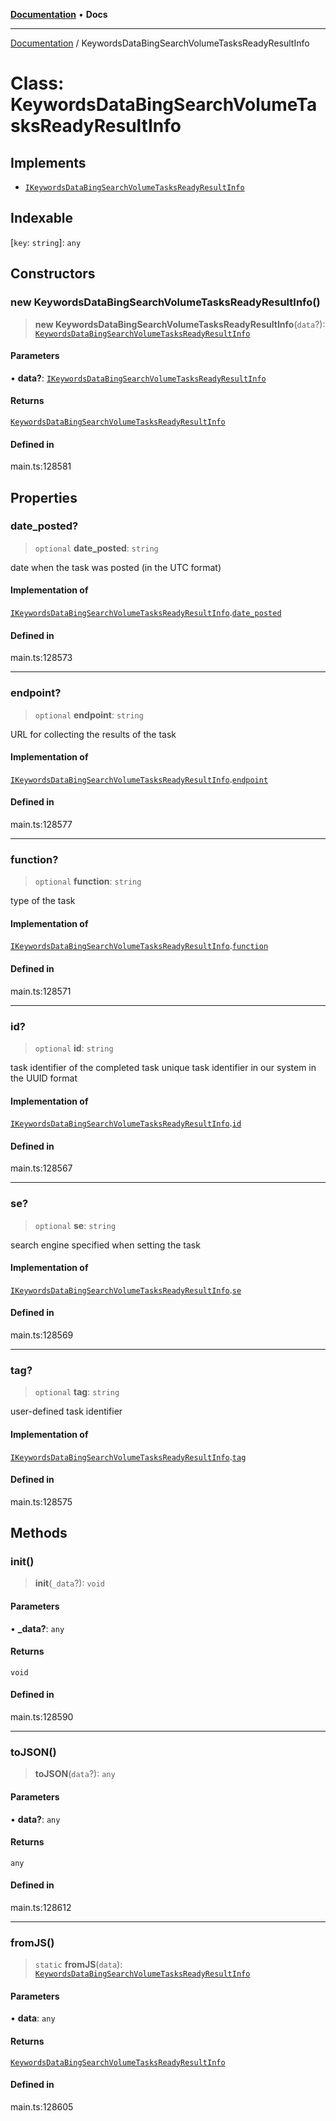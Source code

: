 [**Documentation**](../README.md) • **Docs**

***

[Documentation](../globals.md) / KeywordsDataBingSearchVolumeTasksReadyResultInfo

# Class: KeywordsDataBingSearchVolumeTasksReadyResultInfo

## Implements

- [`IKeywordsDataBingSearchVolumeTasksReadyResultInfo`](../interfaces/IKeywordsDataBingSearchVolumeTasksReadyResultInfo.md)

## Indexable

 \[`key`: `string`\]: `any`

## Constructors

### new KeywordsDataBingSearchVolumeTasksReadyResultInfo()

> **new KeywordsDataBingSearchVolumeTasksReadyResultInfo**(`data`?): [`KeywordsDataBingSearchVolumeTasksReadyResultInfo`](KeywordsDataBingSearchVolumeTasksReadyResultInfo.md)

#### Parameters

• **data?**: [`IKeywordsDataBingSearchVolumeTasksReadyResultInfo`](../interfaces/IKeywordsDataBingSearchVolumeTasksReadyResultInfo.md)

#### Returns

[`KeywordsDataBingSearchVolumeTasksReadyResultInfo`](KeywordsDataBingSearchVolumeTasksReadyResultInfo.md)

#### Defined in

main.ts:128581

## Properties

### date\_posted?

> `optional` **date\_posted**: `string`

date when the task was posted (in the UTC format)

#### Implementation of

[`IKeywordsDataBingSearchVolumeTasksReadyResultInfo`](../interfaces/IKeywordsDataBingSearchVolumeTasksReadyResultInfo.md).[`date_posted`](../interfaces/IKeywordsDataBingSearchVolumeTasksReadyResultInfo.md#date_posted)

#### Defined in

main.ts:128573

***

### endpoint?

> `optional` **endpoint**: `string`

URL for collecting the results of the task

#### Implementation of

[`IKeywordsDataBingSearchVolumeTasksReadyResultInfo`](../interfaces/IKeywordsDataBingSearchVolumeTasksReadyResultInfo.md).[`endpoint`](../interfaces/IKeywordsDataBingSearchVolumeTasksReadyResultInfo.md#endpoint)

#### Defined in

main.ts:128577

***

### function?

> `optional` **function**: `string`

type of the task

#### Implementation of

[`IKeywordsDataBingSearchVolumeTasksReadyResultInfo`](../interfaces/IKeywordsDataBingSearchVolumeTasksReadyResultInfo.md).[`function`](../interfaces/IKeywordsDataBingSearchVolumeTasksReadyResultInfo.md#function)

#### Defined in

main.ts:128571

***

### id?

> `optional` **id**: `string`

task identifier of the completed task
unique task identifier in our system in the UUID format

#### Implementation of

[`IKeywordsDataBingSearchVolumeTasksReadyResultInfo`](../interfaces/IKeywordsDataBingSearchVolumeTasksReadyResultInfo.md).[`id`](../interfaces/IKeywordsDataBingSearchVolumeTasksReadyResultInfo.md#id)

#### Defined in

main.ts:128567

***

### se?

> `optional` **se**: `string`

search engine specified when setting the task

#### Implementation of

[`IKeywordsDataBingSearchVolumeTasksReadyResultInfo`](../interfaces/IKeywordsDataBingSearchVolumeTasksReadyResultInfo.md).[`se`](../interfaces/IKeywordsDataBingSearchVolumeTasksReadyResultInfo.md#se)

#### Defined in

main.ts:128569

***

### tag?

> `optional` **tag**: `string`

user-defined task identifier

#### Implementation of

[`IKeywordsDataBingSearchVolumeTasksReadyResultInfo`](../interfaces/IKeywordsDataBingSearchVolumeTasksReadyResultInfo.md).[`tag`](../interfaces/IKeywordsDataBingSearchVolumeTasksReadyResultInfo.md#tag)

#### Defined in

main.ts:128575

## Methods

### init()

> **init**(`_data`?): `void`

#### Parameters

• **\_data?**: `any`

#### Returns

`void`

#### Defined in

main.ts:128590

***

### toJSON()

> **toJSON**(`data`?): `any`

#### Parameters

• **data?**: `any`

#### Returns

`any`

#### Defined in

main.ts:128612

***

### fromJS()

> `static` **fromJS**(`data`): [`KeywordsDataBingSearchVolumeTasksReadyResultInfo`](KeywordsDataBingSearchVolumeTasksReadyResultInfo.md)

#### Parameters

• **data**: `any`

#### Returns

[`KeywordsDataBingSearchVolumeTasksReadyResultInfo`](KeywordsDataBingSearchVolumeTasksReadyResultInfo.md)

#### Defined in

main.ts:128605

